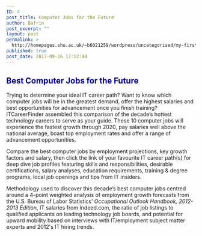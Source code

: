 ```yaml
---
ID: 4
post_title: Computer Jobs for the Future
author: Bafrin
post_excerpt: ""
layout: post
permalink: >
  http://homepages.shu.ac.uk/~b6021259/wordpress/uncategorised/my-first-post/
published: true
post_date: 2017-09-26 17:12:44
---
```

<h2><span style="color: #000080;"><strong>Best Computer Jobs for the Future</strong></span></h2>
Trying to determine your ideal IT career path? Want to know which computer jobs will be in the greatest demand, offer the highest salaries and best opportunities for advancement once you finish training? ITCareerFinder assembled this comparison of the decade’s hottest technology careers to serve as your guide. These 10 computer jobs will experience the fastest growth through 2020, pay salaries well above the national average, boast top employment rates and offer a range of advancement opportunities.

Compare the best computer jobs by employment projections, key growth factors and salary, then click the link of your favourite IT career path(s) for deep dive job profiles featuring skills and responsibilities, desirable certifications, salary analyses, education requirements, training &amp; degree programs, local job openings and tips from IT insiders.<!--more-->

Methodology used to discover this decade’s best computer jobs centred around a 4-point weighted analysis of employment growth forecasts from the U.S. Bureau of Labor Statistics’ <em>Occupational Outlook Handbook, 2012-2013 Edition</em>, IT salaries from Indeed.com, the ratio of job listings to qualified applicants on leading technology job boards, and potential for upward mobility based on interviews with IT/employment subject matter experts and 2012's IT hiring trends.